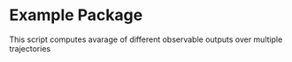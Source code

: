 # Example Package
This script computes avarage of different observable outputs over multiple trajectories

